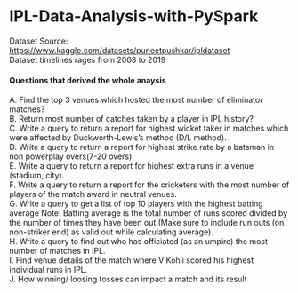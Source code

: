 # IPL-Data-Analysis-with-PySpark

Dataset Source: https://www.kaggle.com/datasets/puneetpushkar/ipldataset <br>
Dataset timelines rages from 2008 to 2019


#### Questions that derived the whole anaysis

A. Find the top 3 venues which hosted the most number of eliminator
matches? <br>
B. Return most number of catches taken by a player in IPL history? <br>
C. Write a query to return a report for highest wicket taker in matches
which were affected by Duckworth-Lewis’s method (D/L method). <br>
D. Write a query to return a report for highest strike rate by a batsman in non
powerplay overs(7-20 overs) <br>
E. Write a query to return a report for highest extra runs in a venue (stadium, city). <br>
F. Write a query to return a report for the cricketers with the most number of players of
the match award in neutral venues. <br>
G. Write a query to get a list of top 10 players with the highest batting average Note:
  Batting average is the total number of runs scored divided by the number of times
they have been out (Make sure to include run outs (on non-striker end) as valid
out while calculating average). <br>
H. Write a query to find out who has officiated (as an umpire) the most
number of matches in IPL. <br>
I. Find venue details of the match where V Kohli scored his highest individual runs in
IPL. <br>
J. How winning/ loosing tosses can impact a match and its result
